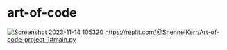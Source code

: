 # art-of-code
![Screenshot 2023-11-14 105320](https://github.com/shennelk/art-of-code/assets/150828723/968c2dc9-5e75-495d-a3f2-7261e42782f1)
https://replit.com/@ShennelKerr/Art-of-code-project-1#main.py
